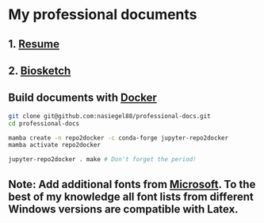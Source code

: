 # My professional documents

## 1. [Resume](https://github.com/nasiegel88/professional-docs/raw/main/resume/my_resume.pdf)
## 2. [Biosketch](https://github.com/nasiegel88/professional-docs/blob/main/biosketch/my_nih-biosketch.pdf)

## Build documents with [Docker](https://www.docker.com/why-docker/)
```bash
git clone git@github.com:nasiegel88/professional-docs.git
cd professional-docs
```

```bash
mamba create -n repo2docker -c conda-forge jupyter-repo2docker
mamba activate repo2docker
```

```bash
jupyter-repo2docker . make # Don't forget the period!
```
## Note: Add additional fonts from [Microsoft](https://learn.microsoft.com/en-us/typography/fonts/windows_10_font_list). To the best of my knowledge all font lists from different Windows versions are compatible with Latex.